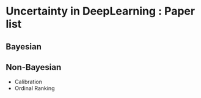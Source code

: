 # Uncertainty in DeepLearning : Paper list

## Bayesian



## Non-Bayesian


* Calibration
* Ordinal Ranking

